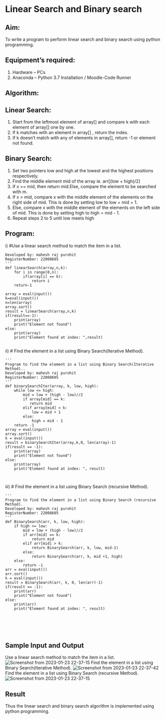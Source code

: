 # Linear Search and Binary search
## Aim:
To write a program to perform linear search and binary search using python programming.
## Equipment’s required:
1.	Hardware – PCs
2.	Anaconda – Python 3.7 Installation / Moodle-Code Runner
## Algorithm:
## Linear Search:
1.	Start from the leftmost element of array[] and compare k with each element of array[] one by one.
2.	If k matches with an element in array[] , return the index.
3.	If k doesn’t match with any of elements in array[], return -1 or element not found.
## Binary Search:
1.	Set two pointers low and high at the lowest and the highest positions respectively.
2.	Find the middle element mid of the array ie. arr[(low + high)/2]
3.	If x == mid, then return mid.Else, compare the element to be searched with m.
4.	If x > mid, compare x with the middle element of the elements on the right side of mid. This is done by setting low to low = mid + 1.
5.	Else, compare x with the middle element of the elements on the left side of mid. This is done by setting high to high = mid - 1.
6.	Repeat steps 2 to 5 until low meets high
## Program:
i)	#Use a linear search method to match the item in a list.
```
Developed by: mahesh raj purohit
RegisterNumber: 22008605
'''
def linearSearch(array,n,k):
    for i in range(0,n):
        if(array[i] == k):
            return i
    return-1
    
array = eval(input())
k=eval(input()) 
n=len(array)
array.sort()
result = linearSearch(array,n,k)
if(result==-1):
    print(array)
    print("Element not found")
else:
    print(array)
    print("Element found at index: ",result)


```
ii)	# Find the element in a list using Binary Search(Iterative Method).
```
''' 
Program to find the element in a list using Binary Search(Iterative Method)..
Developed by: mahesh raj purohit
RegisterNumber: 22008605 
'''
def binarySearchIter(array, k, low, high):
    while low <= high:
        mid = low + (high - low)//2
        if array[mid] == k:
           return mid
        elif array[mid] < k:
            low = mid + 1
        else:
            high = mid - 1
    return -1
array = eval(input())
array.sort()
k = eval(input()) 
result = binarySearchIter(array,k,0, len(array)-1)
if(result == -1):
    print(array)
    print("Element not found")
else:
    print(array)
    print("Element found at index: ", result)



```
iii)	# Find the element in a list using Binary Search (recursive Method).
```
''' 
Program to find the element in a list using Binary Search (recursive Method).
Developed by: mahesh raj purohit
RegisterNumber: 22008605
'''
def BinarySearch(arr, k, low, high):
    if high >= low:
        mid = low + (high - low)//2
        if arr[mid] == k:
            return mid
        elif arr[mid] > k:
            return BinarySearch(arr, k, low, mid-1)
        else:
            return BinarySearch(arr, k, mid +1, high)
    else:
        return -1
arr = eval(input())
arr.sort()
k = eval(input()) 
result = BinarySearch(arr, k, 0, len(arr)-1)
if(result == -1):
    print(arr)
    print("Element not found")
else:
    print(arr)
    print("Element found at index: ", result)






```
## Sample Input and Output
Use a linear search method to match the item in a list.
![Screenshot from 2023-01-23 22-37-15](https://user-images.githubusercontent.com/118749665/214106525-d47ff15c-2eef-437e-b2de-ecc2a72e8c85.png)
Find the element in a list using Binary Search(Iterative Method).
![Screenshot from 2023-01-23 22-37-42](https://user-images.githubusercontent.com/118749665/214106621-fad8f24a-0a13-4a8c-b0b2-42a0e03f7d97.png)
Find the element in a list using Binary Search (recursive Method).
![Screenshot from 2023-01-23 22-37-15](https://user-images.githubusercontent.com/118749665/214106639-7486a0d7-92b3-4bd7-b9b7-c0340ede7ecd.png)







## Result
Thus the linear search and binary search algorithm is implemented using python programming.
